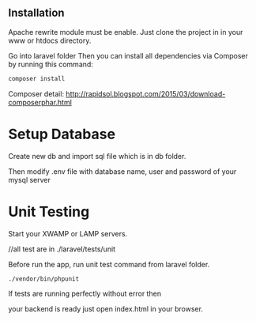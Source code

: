 
## Installation

Apache rewrite module must be enable.
Just clone the project in in your www or htdocs directory.

Go into laravel folder
Then you can install all dependencies via Composer by running this command:
```bash
composer install

```
Composer detail:
http://rapidsol.blogspot.com/2015/03/download-composerphar.html


# Setup Database

Create new db and import sql file which is in db folder.

Then modify .env file with database name, user and password of your mysql server
 

# Unit Testing 
Start your XWAMP or LAMP servers.

//all test are in ./laravel/tests/unit

Before run the app, run unit test command from laravel folder. 

```bash
./vendor/bin/phpunit
```
If tests are running perfectly without error then 

your backend is ready just open index.html in your browser.
